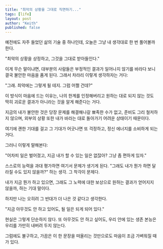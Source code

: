 ```yaml
---
title: "최악의 상황을 그대로 직면하기..."
tags: [life]
layout: post
author: "Keith"
published: false
---
```


예전에도 자주 들었던 삶의 기술 중 하나인데, 오늘은 그냥 내 생각대로 한 번 풀어볼까 한다.

"최악의 상황을 상정하고, 그것을 그대로 받아들인다."

이게 무슨 말이냐면,
대부분의 사람들은 부정적인 결과가 일어나지 않기를 바라다 보니
결국 불안한 마음을 품게 된다.
그래서 차라리 이렇게 생각하자는 거다:

"그래. 최악에는 그렇게 될 테지. 그럼 어쩔 건데?"

이 방식이 마음에 드는 이유는,
나의 한계를 인정해버리고 
원하는 대로 되지 않는 것도
딱히 괴로운 결과가 아니라는 것을 알게 해준다는 거다.

지금의 내가 불안한 것은
당장 문제를 해결해나갈 뾰족한 수가 없고,
준비도 그리 철저하지 않으며,
외부의 상황 또한 내가 바라는 대로 돌아가기 어려운 상태이기 때문이다.

여기에 괜한 기대를 걸고
그 기대가 어긋나면 또 걱정하고,
정신 에너지를 소비하게 되는 거다.

그러니 이렇게 말해본다:

"어차피 일은 벌어졌고, 지금 내가 할 수 있는 일은 없잖아? 그냥 좀 편하게 있자."

스스로의 능력을 과대 평가하면 여기서 문제가 생기게 된다. 
"그래도 내가 뭔가 하면 달라질 수도 있지 않을까?" 하는 생각.
그 착각이 문제다.

내가 지금 뭔가 하고 있으면,
그래도 그 노력에 대한 보상으로 원하는 결과가 얻어지지 않을까,
하는 기대 말이다.

하지만 나는 오히려 그 반대가 더 나은 것 같다고 생각한다.

"지금 아무것도 안 하고 있어도, 될 일은 되게 되어 있다."

현실은 그렇게 단순하지 않다.
또 아무것도 안 하고 싶어도,
우리 안에 있는 생존 본능은
우리를 가만히 내버려 두지 않는다.

그럼에도 불구하고,
가끔은 이 한 문장을 떠올리는 것만으로도
마음이 조금 가벼워질 때가 있다.